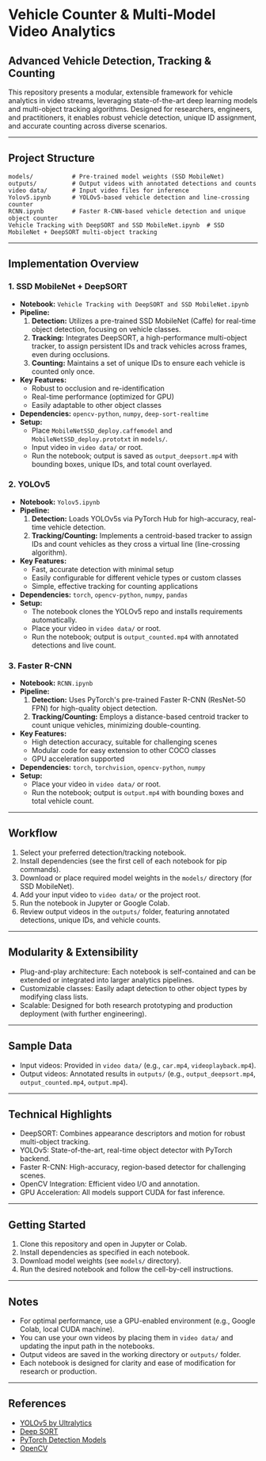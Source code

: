 # Vehicle Counter & Multi-Model Video Analytics

## Advanced Vehicle Detection, Tracking & Counting

This repository presents a modular, extensible framework for vehicle analytics in video streams, leveraging state-of-the-art deep learning models and multi-object tracking algorithms. Designed for researchers, engineers, and practitioners, it enables robust vehicle detection, unique ID assignment, and accurate counting across diverse scenarios.

---

## Project Structure

```
models/           # Pre-trained model weights (SSD MobileNet)
outputs/          # Output videos with annotated detections and counts
video data/       # Input video files for inference
Yolov5.ipynb      # YOLOv5-based vehicle detection and line-crossing counter
RCNN.ipynb        # Faster R-CNN-based vehicle detection and unique object counter
Vehicle Tracking with DeepSORT and SSD MobileNet.ipynb  # SSD MobileNet + DeepSORT multi-object tracking
```

---

## Implementation Overview

### 1. SSD MobileNet + DeepSORT
- **Notebook:** `Vehicle Tracking with DeepSORT and SSD MobileNet.ipynb`
- **Pipeline:**
  1. **Detection:** Utilizes a pre-trained SSD MobileNet (Caffe) for real-time object detection, focusing on vehicle classes.
  2. **Tracking:** Integrates DeepSORT, a high-performance multi-object tracker, to assign persistent IDs and track vehicles across frames, even during occlusions.
  3. **Counting:** Maintains a set of unique IDs to ensure each vehicle is counted only once.
- **Key Features:**
  - Robust to occlusion and re-identification
  - Real-time performance (optimized for GPU)
  - Easily adaptable to other object classes
- **Dependencies:** `opencv-python`, `numpy`, `deep-sort-realtime`
- **Setup:**
  - Place `MobileNetSSD_deploy.caffemodel` and `MobileNetSSD_deploy.prototxt` in `models/`.
  - Input video in `video data/` or root.
  - Run the notebook; output is saved as `output_deepsort.mp4` with bounding boxes, unique IDs, and total count overlayed.

### 2. YOLOv5
- **Notebook:** `Yolov5.ipynb`
- **Pipeline:**
  1. **Detection:** Loads YOLOv5s via PyTorch Hub for high-accuracy, real-time vehicle detection.
  2. **Tracking/Counting:** Implements a centroid-based tracker to assign IDs and count vehicles as they cross a virtual line (line-crossing algorithm).
- **Key Features:**
  - Fast, accurate detection with minimal setup
  - Easily configurable for different vehicle types or custom classes
  - Simple, effective tracking for counting applications
- **Dependencies:** `torch`, `opencv-python`, `numpy`, `pandas`
- **Setup:**
  - The notebook clones the YOLOv5 repo and installs requirements automatically.
  - Place your video in `video data/` or root.
  - Run the notebook; output is `output_counted.mp4` with annotated detections and live count.

### 3. Faster R-CNN
- **Notebook:** `RCNN.ipynb`
- **Pipeline:**
  1. **Detection:** Uses PyTorch's pre-trained Faster R-CNN (ResNet-50 FPN) for high-quality object detection.
  2. **Tracking/Counting:** Employs a distance-based centroid tracker to count unique vehicles, minimizing double-counting.
- **Key Features:**
  - High detection accuracy, suitable for challenging scenes
  - Modular code for easy extension to other COCO classes
  - GPU acceleration supported
- **Dependencies:** `torch`, `torchvision`, `opencv-python`, `numpy`
- **Setup:**
  - Place your video in `video data/` or root.
  - Run the notebook; output is `output.mp4` with bounding boxes and total vehicle count.

---

## Workflow

1. Select your preferred detection/tracking notebook.
2. Install dependencies (see the first cell of each notebook for pip commands).
3. Download or place required model weights in the `models/` directory (for SSD MobileNet).
4. Add your input video to `video data/` or the project root.
5. Run the notebook in Jupyter or Google Colab.
6. Review output videos in the `outputs/` folder, featuring annotated detections, unique IDs, and vehicle counts.

---

## Modularity & Extensibility
- Plug-and-play architecture: Each notebook is self-contained and can be extended or integrated into larger analytics pipelines.
- Customizable classes: Easily adapt detection to other object types by modifying class lists.
- Scalable: Designed for both research prototyping and production deployment (with further engineering).

---

## Sample Data
- Input videos: Provided in `video data/` (e.g., `car.mp4`, `videoplayback.mp4`).
- Output videos: Annotated results in `outputs/` (e.g., `output_deepsort.mp4`, `output_counted.mp4`, `output.mp4`).

---

## Technical Highlights
- DeepSORT: Combines appearance descriptors and motion for robust multi-object tracking.
- YOLOv5: State-of-the-art, real-time object detector with PyTorch backend.
- Faster R-CNN: High-accuracy, region-based detector for challenging scenes.
- OpenCV Integration: Efficient video I/O and annotation.
- GPU Acceleration: All models support CUDA for fast inference.

---

## Getting Started
1. Clone this repository and open in Jupyter or Colab.
2. Install dependencies as specified in each notebook.
3. Download model weights (see `models/` directory).
4. Run the desired notebook and follow the cell-by-cell instructions.

---

## Notes
- For optimal performance, use a GPU-enabled environment (e.g., Google Colab, local CUDA machine).
- You can use your own videos by placing them in `video data/` and updating the input path in the notebooks.
- Output videos are saved in the working directory or `outputs/` folder.
- Each notebook is designed for clarity and ease of modification for research or production.

---

## References
- [YOLOv5 by Ultralytics](https://github.com/ultralytics/yolov5)
- [Deep SORT](https://github.com/nwojke/deep_sort)
- [PyTorch Detection Models](https://pytorch.org/vision/stable/models.html)
- [OpenCV](https://opencv.org/) 